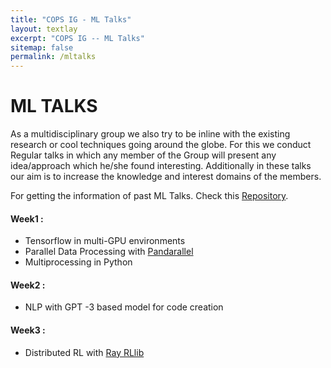 ```yaml
---
title: "COPS IG - ML Talks"
layout: textlay
excerpt: "COPS IG -- ML Talks"
sitemap: false
permalink: /mltalks
---
```


# ML TALKS

As a multidisciplinary group we also try to be inline with the existing research or cool techniques going around the globe. For this we conduct Regular talks in which any member of the Group will present any idea/approach which he/she found interesting. Additionally in these talks our aim is to increase the knowledge and interest domains of the members.

For getting the information of past ML Talks. 
Check this [Repository](https://github.com/COPS-IITBHU/ML-talks).

#### Week1 :
  * Tensorflow in multi-GPU environments
 * Parallel Data Processing with [Pandarallel](https://github.com/nalepae/pandarallel)
* Multiprocessing in Python


#### Week2 :
  * NLP with GPT -3 based model for code creation


#### Week3 :
  * Distributed RL with [Ray RLlib](https://docs.ray.io/en/latest/rllib.html)
